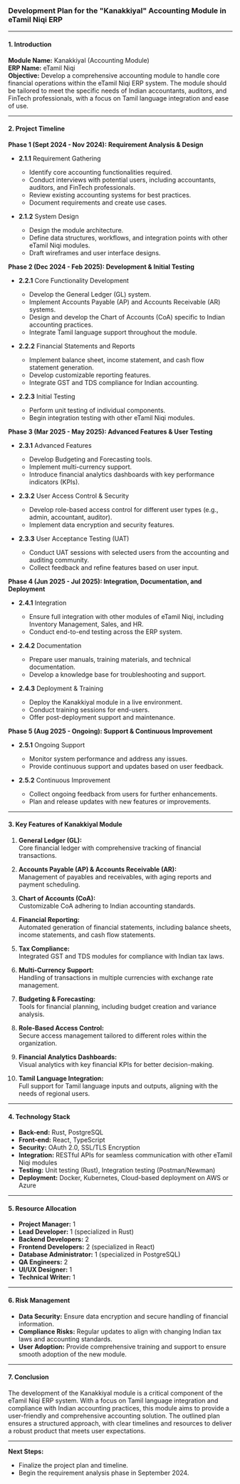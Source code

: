 ### Development Plan for the "Kanakkiyal" Accounting Module in **eTamil Niqi ERP**

---

#### **1. Introduction**

**Module Name:** Kanakkiyal (Accounting Module)  
**ERP Name:** eTamil Niqi  
**Objective:** Develop a comprehensive accounting module to handle core financial operations within the eTamil Niqi ERP system. The module should be tailored to meet the specific needs of Indian accountants, auditors, and FinTech professionals, with a focus on Tamil language integration and ease of use.

---

#### **2. Project Timeline**

**Phase 1 (Sept 2024 - Nov 2024): Requirement Analysis & Design**
- **2.1.1** Requirement Gathering
  - Identify core accounting functionalities required.
  - Conduct interviews with potential users, including accountants, auditors, and FinTech professionals.
  - Review existing accounting systems for best practices.
  - Document requirements and create use cases.
  
- **2.1.2** System Design
  - Design the module architecture.
  - Define data structures, workflows, and integration points with other eTamil Niqi modules.
  - Draft wireframes and user interface designs.
  
**Phase 2 (Dec 2024 - Feb 2025): Development & Initial Testing**
- **2.2.1** Core Functionality Development
  - Develop the General Ledger (GL) system.
  - Implement Accounts Payable (AP) and Accounts Receivable (AR) systems.
  - Design and develop the Chart of Accounts (CoA) specific to Indian accounting practices.
  - Integrate Tamil language support throughout the module.
  
- **2.2.2** Financial Statements and Reports
  - Implement balance sheet, income statement, and cash flow statement generation.
  - Develop customizable reporting features.
  - Integrate GST and TDS compliance for Indian accounting.
  
- **2.2.3** Initial Testing
  - Perform unit testing of individual components.
  - Begin integration testing with other eTamil Niqi modules.

**Phase 3 (Mar 2025 - May 2025): Advanced Features & User Testing**
- **2.3.1** Advanced Features
  - Develop Budgeting and Forecasting tools.
  - Implement multi-currency support.
  - Introduce financial analytics dashboards with key performance indicators (KPIs).
  
- **2.3.2** User Access Control & Security
  - Develop role-based access control for different user types (e.g., admin, accountant, auditor).
  - Implement data encryption and security features.
  
- **2.3.3** User Acceptance Testing (UAT)
  - Conduct UAT sessions with selected users from the accounting and auditing community.
  - Collect feedback and refine features based on user input.

**Phase 4 (Jun 2025 - Jul 2025): Integration, Documentation, and Deployment**
- **2.4.1** Integration
  - Ensure full integration with other modules of eTamil Niqi, including Inventory Management, Sales, and HR.
  - Conduct end-to-end testing across the ERP system.
  
- **2.4.2** Documentation
  - Prepare user manuals, training materials, and technical documentation.
  - Develop a knowledge base for troubleshooting and support.
  
- **2.4.3** Deployment & Training
  - Deploy the Kanakkiyal module in a live environment.
  - Conduct training sessions for end-users.
  - Offer post-deployment support and maintenance.

**Phase 5 (Aug 2025 - Ongoing): Support & Continuous Improvement**
- **2.5.1** Ongoing Support
  - Monitor system performance and address any issues.
  - Provide continuous support and updates based on user feedback.
  
- **2.5.2** Continuous Improvement
  - Collect ongoing feedback from users for further enhancements.
  - Plan and release updates with new features or improvements.

---

#### **3. Key Features of Kanakkiyal Module**

1. **General Ledger (GL):**  
   Core financial ledger with comprehensive tracking of financial transactions.

2. **Accounts Payable (AP) & Accounts Receivable (AR):**  
   Management of payables and receivables, with aging reports and payment scheduling.

3. **Chart of Accounts (CoA):**  
   Customizable CoA adhering to Indian accounting standards.

4. **Financial Reporting:**  
   Automated generation of financial statements, including balance sheets, income statements, and cash flow statements.

5. **Tax Compliance:**  
   Integrated GST and TDS modules for compliance with Indian tax laws.

6. **Multi-Currency Support:**  
   Handling of transactions in multiple currencies with exchange rate management.

7. **Budgeting & Forecasting:**  
   Tools for financial planning, including budget creation and variance analysis.

8. **Role-Based Access Control:**  
   Secure access management tailored to different roles within the organization.

9. **Financial Analytics Dashboards:**  
   Visual analytics with key financial KPIs for better decision-making.

10. **Tamil Language Integration:**  
    Full support for Tamil language inputs and outputs, aligning with the needs of regional users.

---

#### **4. Technology Stack**

- **Back-end:** Rust, PostgreSQL
- **Front-end:** React, TypeScript
- **Security:** OAuth 2.0, SSL/TLS Encryption
- **Integration:** RESTful APIs for seamless communication with other eTamil Niqi modules
- **Testing:** Unit testing (Rust), Integration testing (Postman/Newman)
- **Deployment:** Docker, Kubernetes, Cloud-based deployment on AWS or Azure

---

#### **5. Resource Allocation**

- **Project Manager:** 1
- **Lead Developer:** 1 (specialized in Rust)
- **Backend Developers:** 2
- **Frontend Developers:** 2 (specialized in React)
- **Database Administrator:** 1 (specialized in PostgreSQL)
- **QA Engineers:** 2
- **UI/UX Designer:** 1
- **Technical Writer:** 1

---

#### **6. Risk Management**

- **Data Security:** Ensure data encryption and secure handling of financial information.
- **Compliance Risks:** Regular updates to align with changing Indian tax laws and accounting standards.
- **User Adoption:** Provide comprehensive training and support to ensure smooth adoption of the new module.

---

#### **7. Conclusion**

The development of the Kanakkiyal module is a critical component of the eTamil Niqi ERP system. With a focus on Tamil language integration and compliance with Indian accounting practices, this module aims to provide a user-friendly and comprehensive accounting solution. The outlined plan ensures a structured approach, with clear timelines and resources to deliver a robust product that meets user expectations.

---

**Next Steps:**  
- Finalize the project plan and timeline.
- Begin the requirement analysis phase in September 2024.
